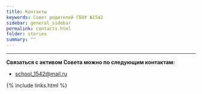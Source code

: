 ```yaml
---
title: Контакты
keywords: Совет родителей ГБОУ №1542
sidebar: general_sidebar
permalink: contacts.html
folder: stories
summary: ""
---
```


<!-- <p><img src="{{ "images/gym1542.jpeg" }}" alt="ГБОУ Школа №1542"/></p> -->

***

**Связаться с активом Совета можно по следующим контактам:**

- [school_1542@mail.ru](mailto:school_1542@mail.ru)


{% include links.html %}

